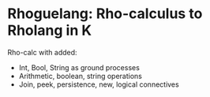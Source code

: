 # Rhoguelang: Rho-calculus to Rholang in K

Rho-calc with added:
* Int, Bool, String as ground processes
* Arithmetic, boolean, string operations
* Join, peek, persistence, new, logical connectives
